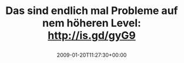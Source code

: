 ---
retweeted: false
source: <a href="http://twitter.com" rel="nofollow">Twitter Web Client</a>
entities:
  hashtags: []
  symbols: []
  user_mentions: []
  urls: []
display_text_range:
- '0'
- '70'
favorite_count: '0'
id_str: '1132907890'
truncated: false
retweet_count: '0'
id: '1132907890'
created_at: Tue Jan 20 11:27:30 +0000 2009
favorited: false
full_text: 'Das sind endlich mal Probleme auf nem höheren Level: http://is.gd/gyG9'
lang: de
tags:
- pesos/twitter
date: '2009-01-20T11:27:30+00:00'
src: https://twitter.com/bascht/status/1132907890
original_url: https://twitter.com/bascht/status/1132907890
type: twitter_tweet
text: 'Das sind endlich mal Probleme auf nem höheren Level: http://is.gd/gyG9'
title: 'Das sind endlich mal Probleme auf nem höheren Level: http://is.gd/gyG9

  '

---